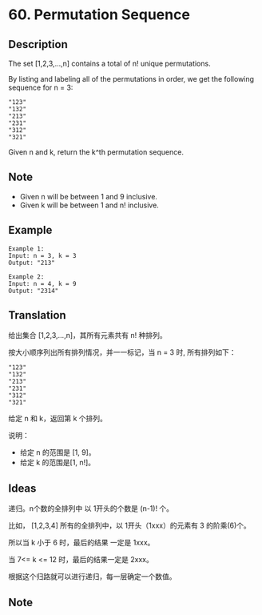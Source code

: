 # 60. Permutation Sequence
## Description
The set [1,2,3,...,n] contains a total of n! unique permutations.

By listing and labeling all of the permutations in order, we get the following sequence for n = 3:
```
"123"
"132"
"213"
"231"
"312"
"321"
```

Given n and k, return the k^th permutation sequence.
## Note

+ Given n will be between 1 and 9 inclusive.
+ Given k will be between 1 and n! inclusive.

## Example
```
Example 1:
Input: n = 3, k = 3
Output: "213"

Example 2:
Input: n = 4, k = 9
Output: "2314"
```

## Translation

给出集合 [1,2,3,…,n]，其所有元素共有 n! 种排列。

按大小顺序列出所有排列情况，并一一标记，当 n = 3 时, 所有排列如下：
```
"123"
"132"
"213"
"231"
"312"
"321"
```

给定 n 和 k，返回第 k 个排列。

说明：

+ 给定 n 的范围是 [1, 9]。
+ 给定 k 的范围是[1,  n!]。

## Ideas
递归。n个数的全排列中 以 1开头的个数是 (n-1)! 个。

比如， [1,2,3,4]  所有的全排列中，以 1开头（1xxx）的元素有 3 的阶乘(6)个。

所以当 k 小于 6 时，最后的结果 一定是 1xxx。

当  7<= k <= 12 时，最后的结果一定是 2xxx。

根据这个归路就可以进行递归，每一层确定一个数值。
## Note
